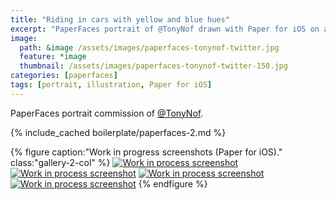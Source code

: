 ```yaml
---
title: "Riding in cars with yellow and blue hues"
excerpt: "PaperFaces portrait of @TonyNof drawn with Paper for iOS on an iPad."
image: 
  path: &image /assets/images/paperfaces-tonynof-twitter.jpg 
  feature: *image
  thumbnail: /assets/images/paperfaces-tonynof-twitter-150.jpg
categories: [paperfaces]
tags: [portrait, illustration, Paper for iOS]
---
```


PaperFaces portrait commission of [@TonyNof](https://twitter.com/TonyNof).

{% include_cached boilerplate/paperfaces-2.md %}

{% figure caption:"Work in progress screenshots (Paper for iOS)." class:"gallery-2-col" %}
[![Work in process screenshot](/assets/images/paperfaces-tonynof-process-1-600.jpg)](/assets/images/paperfaces-tonynof-process-1-lg.jpg)
[![Work in process screenshot](/assets/images/paperfaces-tonynof-process-2-600.jpg)](/assets/images/paperfaces-tonynof-process-2-lg.jpg)
[![Work in process screenshot](/assets/images/paperfaces-tonynof-process-3-600.jpg)](/assets/images/paperfaces-tonynof-process-3-lg.jpg)
[![Work in process screenshot](/assets/images/paperfaces-tonynof-process-4-600.jpg)](/assets/images/paperfaces-tonynof-process-4-lg.jpg)
{% endfigure %}
